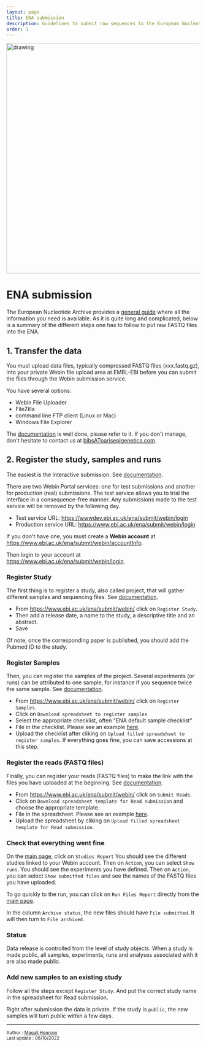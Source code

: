 ```yaml
---
layout: page
title: ENA submission
description: Guidelines to submit raw sequences to the European Nucleotide Archive 
order: 1
---
```


<img src="{{site.baseurl}}/images/banner.png" alt="drawing" width="600"/>

# ENA submission

The European Nucleotide Archive provides a [general guide](
https://ena-docs.readthedocs.io/en/latest/submit/general-guide.html) where all the information you need is available. As it is quite long and complicated, below is a summary of the different steps one has to follow to put raw FASTQ files into the ENA.

## 1. Transfer the data 

You must upload data files, typically compressed FASTQ files (xxx.fastq.gz), into your private Webin file upload area at EMBL-EBI before you can submit the files through the Webin submission service. 

You have several options:
- Webin File Uploader
- FileZilla
- command line FTP client (Linux or Mac)
- Windows File Explorer

The [documentation](https://ena-docs.readthedocs.io/en/latest/submit/fileprep/upload.html) is well done, please refer to it. 
If you don't manage, don't hesitate to contact us at [bibsATparisepigenetics.com](mailto:bibsATparisepigenetics.com).

## 2. Register the study, samples and runs

The easiest is the Interactive submission. See [documentation]( 
https://ena-docs.readthedocs.io/en/latest/submit/general-guide/interactive.html). 

There are two Webin Portal services: one for test submissions and another for production (real) submissions. The test service allows you to trial the interface in a consequence-free manner. Any submissions made to the test service will be removed by the following day.

- Test service URL: https://wwwdev.ebi.ac.uk/ena/submit/webin/login
- Production service URL: https://www.ebi.ac.uk/ena/submit/webin/login


If you don't have one, you must create a **Webin account** at https://www.ebi.ac.uk/ena/submit/webin/accountInfo. 

Then login to your account at https://www.ebi.ac.uk/ena/submit/webin/login.

### Register Study

The first thing is to register a study, also called project, that will gather different samples and sequencing files. See [documentation](https://ena-docs.readthedocs.io/en/latest/submit/study.html). 

- From https://www.ebi.ac.uk/ena/submit/webin/ click on `Register Study`.
- Then add a release date, a name to the study, a descriptive title and an abstract. 
- Save

Of note, once the corresponding paper is published, you should add the Pubmed ID to the study. 

### Register Samples
Then, you can register the samples of the project. Several experiments (or runs) can be attributed to one sample, for instance if you sequence twice the same sample. See [documentation](
https://ena-docs.readthedocs.io/en/latest/submit/samples.html).

- From https://www.ebi.ac.uk/ena/submit/webin/ click on `Register Samples`. 
- Click on `Download spreadsheet to register samples`
- Select the appropriate checklist, often "ENA default sample checklist"
- File in the checklist. Please see an example [here]({{site.baseurl}}/documents/checklist.tsv). 
- Upload the checklist after cliking on 
`Upload filled spreadsheet to register samples`.
If everything goes fine, you can save accessions at this step.

### Register the reads (FASTQ files)

Finally, you can register your reads (FASTQ files) to make the link with the files you have uploaded at the beginning. See [documentation](https://www.ebi.ac.uk/ena/submit/webin/read-submission). 

- From https://www.ebi.ac.uk/ena/submit/webin/ click on `Submit Reads`. 
- Click on `Download spreadsheet template for Read submission` and choose the appropriate template. 
- File in the spreadsheet. Please see an example [here]({{site.baseurl}}/documents/reads.tsv). 
- Upload the spreadsheet by cliking on 
`Upload filled spreadsheet template for Read submission`.

### Check that everything went fine
On the [main page](https://www.ebi.ac.uk/ena/submit/webin/), click on `Studies Report`
You should see the different studies linked to your Webin account. 
Then on `Action`, you can select `Show runs`. 
You should see the experiments you have defined. Then on `Action`, you can select `Show submitted files` and see the names of the FASTQ files you have uploaded. 

To go quickly to the run, you can click on `Run Files Report` directly from the [main page](https://www.ebi.ac.uk/ena/submit/webin/). 

In the column `Archive status`, the new files should have `File submitted`. It will then turn to `File archived`.

### Status
Data release is controlled from the level of study objects. When a study is made public, all samples, experiments, runs and analyses associated with it are also made public. 

### Add new samples to an existing study

Follow all the steps except `Register Study`. And put the correct study name in the spreadsheet for Read submission. 

Right after submission the data is private. If the study is `public`, the new samples will turn public within a few days. 

---
<small>Author : [Magali Hennion](mailto:magali.hennion@cnrs.fr)  
Last update : 06/10/2022</small>